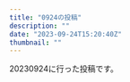 ```yaml
---
title: "0924の投稿"
description: ""
date: "2023-09-24T15:20:40Z"
thumbnail: ""
---
```

20230924に行った投稿です。
<!--more-->
